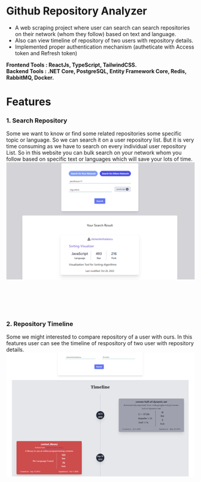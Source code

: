 # Github Repository Analyzer

* A web scraping project where user can search can search repositories on their network (whom they follow) based on text and language. 
* Also can view timeline of repository of two users with repository details. 
* Implemented proper authentication mechanism (autheticate with Access token and Refresh token)

****Frontend Tools : ReactJs, TypeScript, TailwindCSS.**** <br />
****Backend Tools : .NET Core, PostgreSQL, Entity Framework Core, Redis, RabbitMQ, Docker.****

# Features

### 1. Search Repository
Some we want to know or find some related repositories some specific topic or language. So we can search it on a user repository list. But it is very time consuming as we have to search on every individual user repository List. So in this website you can bulk search on your network whom you follow based on specific text or languages which will save your lots of time.
![Search Repository Feature](https://github.com/Hassan-Jahid17/Github-Repository-Analyzer/blob/master/images/search-features1.jpg)

<br />
<br />
<br />
<br />

### 2. Repository Timeline
Some we might interested to compare repository of a user with ours. In this features user can see the timeline of respository of two user with repository details. 
![Search Timeline Feature](https://github.com/Hassan-Jahid17/Github-Repository-Analyzer/blob/master/images/search-timeline.jpg)
